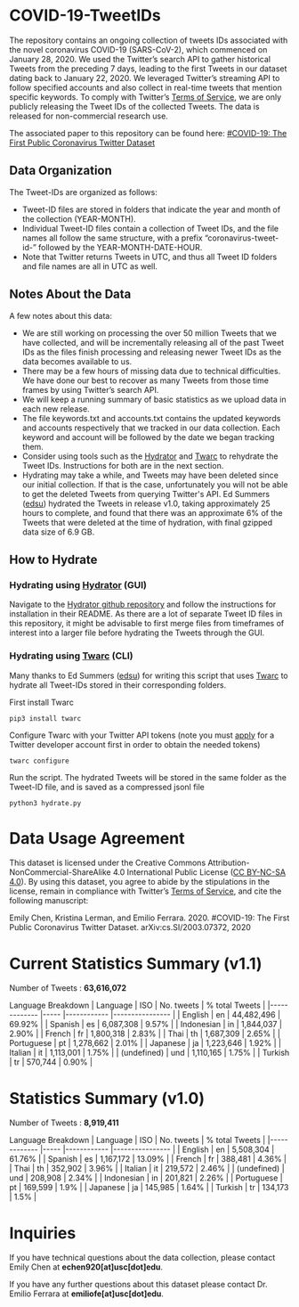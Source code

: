 # COVID-19-TweetIDs

The repository contains an ongoing collection of tweets IDs associated with the novel coronavirus COVID-19 (SARS-CoV-2), which commenced on January 28, 2020. We used the Twitter’s search API to gather historical Tweets from the preceding 7 days, leading to the first Tweets in our dataset dating back to January 22, 2020. We leveraged Twitter’s streaming API to follow specified accounts and also collect in real-time tweets that mention specific keywords. To comply with Twitter’s [Terms of Service](https://developer.twitter.com/en/developer-terms/agreement-and-policy), we are only publicly releasing the Tweet IDs of the collected Tweets. The data is released for non-commercial research use. 

The associated paper to this repository can be found here: [#COVID-19: The First Public Coronavirus Twitter Dataset](https://arxiv.org/abs/2003.07372)

## Data Organization
The Tweet-IDs are organized as follows:
* Tweet-ID files are stored in folders that indicate the year and month of the collection (YEAR-MONTH). 
* Individual Tweet-ID files contain a collection of Tweet IDs, and the file names all follow the same structure, with a prefix “coronavirus-tweet-id-” followed by the YEAR-MONTH-DATE-HOUR. 
* Note that Twitter returns Tweets in UTC, and thus all Tweet ID folders and file names are all in UTC as well. 

## Notes About the Data
A few notes about this data: 
* We are still working on processing the over 50 million Tweets that we have collected, and will be incrementally releasing all of the past Tweet IDs as the files finish processing and releasing newer Tweet IDs as the data becomes available to us.
* There may be a few hours of missing data due to technical difficulties. We have done our best to recover as many Tweets from those time frames by using Twitter’s search API. 
* We will keep a running summary of basic statistics as we upload data in each new release. 
* The file keywords.txt and accounts.txt contains the updated keywords and accounts respectively that we tracked in our data collection. Each keyword and account will be followed by the date we began tracking them. 
* Consider using tools such as the [Hydrator](https://github.com/DocNow/hydrator) and [Twarc](https://github.com/DocNow/twarc) to rehydrate the Tweet IDs. Instructions for both are in the next section. 
* Hydrating may take a while, and Tweets may have been deleted since our initial collection. If that is the case, unfortunately you will not be able to get the deleted Tweets from querying Twitter's API. Ed Summers ([edsu](https://github.com/edsu)) hydrated the Tweets in release v1.0, taking approximately 25 hours to complete, and found that there was an approximate 6% of the Tweets that were deleted at the time of hydration, with final gzipped data size of 6.9 GB. 

## How to Hydrate

### Hydrating using [Hydrator](https://github.com/DocNow/hydrator) (GUI)
Navigate to the [Hydrator github repository](https://github.com/DocNow/hydrator) and follow the instructions for installation in their README. As there are a lot of separate Tweet ID files in this repository, it might be advisable to first merge files from timeframes of interest into a larger file before hydrating the Tweets through the GUI. 

### Hydrating using [Twarc](https://github.com/DocNow/twarc) (CLI)
Many thanks to Ed Summers ([edsu](https://github.com/edsu)) for writing this script that uses [Twarc](https://github.com/DocNow/twarc) to hydrate all Tweet-IDs stored in their corresponding folders. 

First install Twarc
```
pip3 install twarc
```

Configure Twarc with your Twitter API tokens (note you must [apply](https://developer.twitter.com/en/apply-for-access) for a Twitter developer account first in order to obtain the needed tokens)
```
twarc configure
```

Run the script. The hydrated Tweets will be stored in the same folder as the Tweet-ID file, and is saved as a compressed jsonl file
```
python3 hydrate.py
```

# Data Usage Agreement
This dataset is licensed under the Creative Commons Attribution-NonCommercial-ShareAlike 4.0 International Public License ([CC BY-NC-SA 4.0](https://creativecommons.org/licenses/by-nc-sa/4.0/)). By using this dataset, you agree to abide by the stipulations in the license, remain in compliance with Twitter’s [Terms of Service](https://developer.twitter.com/en/developer-terms/agreement-and-policy), and cite the following manuscript: 

Emily Chen, Kristina Lerman, and Emilio Ferrara. 2020. #COVID-19: The First Public Coronavirus Twitter Dataset.  arXiv:cs.SI/2003.07372, 2020

# Current Statistics Summary (v1.1)
Number of Tweets : **63,616,072**

Language Breakdown 
| Language        | ISO     | No. tweets       | % total Tweets |
|-------------    |-----    |------------      |----------------    |
| English         | en      | 44,482,496       | 69.92%             |
| Spanish         | es      | 6,087,308        | 9.57%              |
| Indonesian      | in      | 1,844,037        | 2.90%              |
| French          | fr      | 1,800,318        | 2.83%              |
| Thai            | th      | 1,687,309        | 2.65%              |
| Portuguese      | pt      | 1,278,662        | 2.01%              |
| Japanese        | ja      | 1,223,646        | 1.92%              |
| Italian         | it      | 1,113,001        | 1.75%              |
| (undefined)     | und     | 1,110,165        | 1.75%              |
| Turkish         | tr      | 570,744          | 0.90%              |


# Statistics Summary (v1.0)
Number of Tweets : **8,919,411**

Language Breakdown 
| Language        | ISO     | No. tweets     | % total Tweets |
|-------------    |-----    |------------    |----------------    |
| English         | en      | 5,508,304      | 61.76%             |
| Spanish         | es      | 1,167,172      | 13.09%             |
| French          | fr      | 388,481        | 4.36%              |
| Thai            | th      | 352,902        | 3.96%              |
| Italian         | it      | 219,572        | 2.46%              |
| (undefined)     | und     | 208,908        | 2.34%              |
| Indonesian      | in      | 201,821        | 2.26%              |
| Portuguese      | pt      | 169,599        | 1.9%               |
| Japanese        | ja      | 145,985        | 1.64%              |
| Turkish         | tr      | 134,173        | 1.5%               |

# Inquiries
If you have technical questions about the data collection, please contact Emily Chen at **echen920[at]usc[dot]edu**.

If you have any further questions about this dataset please contact Dr. Emilio Ferrara at **emiliofe[at]usc[dot]edu**.

